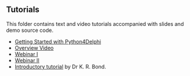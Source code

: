 ## Tutorials

This folder contains text and video tutorials accompanied with slides and demo source code.

- [Getting Started with Python4Delphi](https://youtu.be/hjY6lBgrHhM)
- [Overview Video](https://youtu.be/jLuxTfct3CU)
- [Webinar I](https://github.com/pyscripter/python4delphi/tree/master/Tutorials/Webinar%20I)
- [Webinar II](https://github.com/pyscripter/python4delphi/tree/master/Tutorials/Webinar%20II)
- [Introductory tutorial](https://github.com/pyscripter/python4delphi/wiki/Files/Chapter80Sample.pdf) by Dr K. R. Bond.